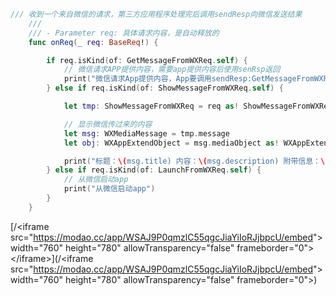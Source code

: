 ```swift
/// 收到一个来自微信的请求，第三方应用程序处理完后调用sendResp向微信发送结果
    ///
    /// - Parameter req: 具体请求内容，是自动释放的
    func onReq(_ req: BaseReq!) {

        if req.isKind(of: GetMessageFromWXReq.self) {
            // 微信请求APP提供内容，需要app提供内容后使用senRsp返回
            print("微信请求App提供内容，App要调用sendResp:GetMessageFromWXResp返回给微信")
        } else if req.isKind(of: ShowMessageFromWXReq.self) {

            let tmp: ShowMessageFromWXReq = req as! ShowMessageFromWXReq

            // 显示微信传过来的内容
            let msg: WXMediaMessage = tmp.message
            let obj: WXAppExtendObject = msg.mediaObject as! WXAppExtendObject

            print("标题：\(msg.title) 内容：\(msg.description) 附带信息：\(obj.extInfo) 缩略图：\(msg.thumbData.count)")
        } else if req.isKind(of: LaunchFromWXReq.self) {
            // 从微信启动app
            print("从微信启动app")
        }
    }
```

[/&lt;iframe src="https://modao.cc/app/WSAJ9P0qmzlC55qgcJiaYiIoRJjbpcU/embed"&gt; width="760" height="780" allowTransparency="false" frameborder="0"&gt;&lt;/iframe&gt;](/<iframe src="https://modao.cc/app/WSAJ9P0qmzlC55qgcJiaYiIoRJjbpcU/embed"&gt; width="760" height="780" allowTransparency="false" frameborder="0"></iframe>)

